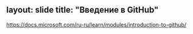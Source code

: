
layout: slide
title: "Введение в GitHub"
---
<a href="https://docs.microsoft.com/ru-ru/learn/modules/introduction-to-github/
">https://docs.microsoft.com/ru-ru/learn/modules/introduction-to-github/
</a>

